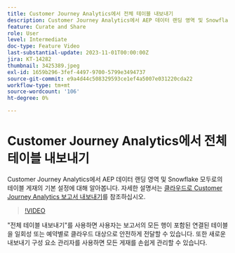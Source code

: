 ```yaml
---
title: Customer Journey Analytics에서 전체 테이블 내보내기
description: Customer Journey Analytics에서 AEP 데이터 랜딩 영역 및 Snowflake 모두로의 테이블 게재의 기본 설정에 대해 알아봅니다.
feature: Curate and Share
role: User
level: Intermediate
doc-type: Feature Video
last-substantial-update: 2023-11-01T00:00:00Z
jira: KT-14282
thumbnail: 3425389.jpeg
exl-id: 1659b296-3fef-4497-9700-5799e3494737
source-git-commit: e9a4d44c508329593ce1ef4a5007e031220cda22
workflow-type: tm+mt
source-wordcount: '106'
ht-degree: 0%

---
```


# Customer Journey Analytics에서 전체 테이블 내보내기

Customer Journey Analytics에서 AEP 데이터 랜딩 영역 및 Snowflake 모두로의 테이블 게재의 기본 설정에 대해 알아봅니다. 자세한 설명서는 [클라우드로 Customer Journey Analytics 보고서 내보내기](https://experienceleague.adobe.com/docs/analytics-platform/using/cja-workspace/export/export-cloud.html)를 참조하십시오.

>[!VIDEO](https://video.tv.adobe.com/v/3425389/?learn=on)

&quot;전체 테이블 내보내기&quot;를 사용하면 사용자는 보고서의 모든 행이 포함된 연결된 테이블을 일회성 또는 예약별로 클라우드 대상으로 안전하게 전달할 수 있습니다.  또한 새로운 내보내기 구성 요소 관리자를 사용하면 모든 게재를 손쉽게 관리할 수 있습니다.
